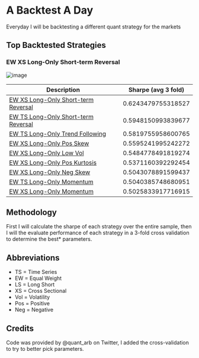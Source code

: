 # A Backtest A Day
Everyday I will be backtesting a different quant strategy for the markets

## Top Backtested Strategies

### EW XS Long-Only Short-term Reversal
![image](https://github.com/replacementAI/A-Backtest-A-Day/assets/55959390/0b92dae3-c490-4b90-be12-49f116aa7a12)

| Description                              | Sharpe (avg 3 fold) |
|------------------------------------------|---------------------|
| [EW XS Long-Only Short-term Reversal][1] | 0.6243479755318527  |
| [EW TS Long-Only Short-term Reversal][2] | 0.5948150993839677  |
| [EW TS Long-Only Trend Following][3]     | 0.5819755958600765  |
| [EW XS Long-Only Pos Skew][4]            | 0.5595241995242272  |
| [EW XS Long-Only Low Vol][5]             | 0.5484778491819274  |
| [EW XS Long-Only Pos Kurtosis][6]        | 0.5371160392292454  |
| [EW XS Long-Only Neg Skew][7]            | 0.5043078891599437  |
| [EW TS Long-Only Momentum][8]            | 0.5040385748680951  |
| [EW XS Long-Only Momentum][9]            | 0.5025833917716915  |

## Methodology
First I will calculate the sharpe of each strategy over the entire sample, then I will the evaluate performance of each strategy in a 3-fold cross validation to determine the best* parameters.

## Abbreviations
- TS = Time Series
- EW = Equal Weight
- LS = Long Short
- XS = Cross Sectional
- Vol = Volatility
- Pos = Positive
- Neg = Negative

## Credits
Code was provided by @quant_arb on Twitter, I added the cross-validation to try to better pick parameters.

[1]: <https://github.com/replacementAI/A-Backtest-A-Day/blob/main/Sector/EW%20XS%20Long-Only%20Short-term%20Reversal.ipynb>
[2]: <>
[3]: <https://github.com/replacementAI/A-Backtest-A-Day/blob/main/Sector/EW%20TS%20Long-Only%20Trend%20Following.ipynb>
[4]: <https://github.com/replacementAI/A-Backtest-A-Day/blob/main/Sector/EW%20XS%20Long-Only%20Pos%20Skew.ipynb>
[5]: <https://github.com/replacementAI/A-Backtest-A-Day/blob/main/Sector/EW%20XS%20Long-Only%20Low-Vol.ipynb>
[6]: <https://github.com/replacementAI/A-Backtest-A-Day/blob/main/Sector/EW%20XS%20Long-Only%20Pos%20Kurt.ipynb>
[7]: <https://github.com/replacementAI/A-Backtest-A-Day/blob/main/Sector/EW%20XS%20Long-Only%20Neg%20Skew.ipynb>
[8]: <https://github.com/replacementAI/A-Backtest-A-Day/blob/main/Sector/EW%20TS%20Long-Only%20Momentum.ipynb>
[9]: <https://github.com/replacementAI/A-Backtest-A-Day/blob/main/Sector/EW%20XS%20Long-Only%20Momentum.ipynb>
